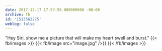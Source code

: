 ```yaml
---
date: 2017-12-17 17:57:55.000000000 -08:00
archive: fb
id: '1513562275'
weblog: false
---
```


"Hey Siri, show me a picture that will make my heart swell and burst."
{{< fb/images >}}
{{< fb/image src="image.jpg" />}}
{{< /fb/images >}}
